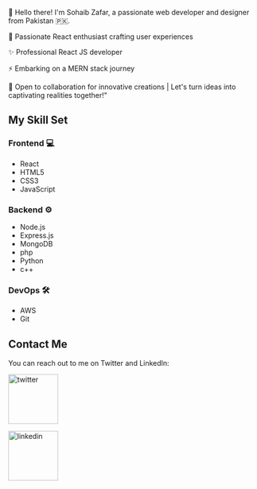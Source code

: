 👋 Hello there! I'm Sohaib Zafar, a passionate web developer and designer from Pakistan 🇵🇰.

🚀 Passionate React enthusiast crafting user experiences

✨ Professional React JS developer

⚡ Embarking on a MERN stack journey

👯 Open to collaboration for innovative creations | Let's turn ideas into captivating realities together!"
## My Skill Set

### Frontend 💻

- React
- HTML5
- CSS3
- JavaScript

### Backend ⚙️

- Node.js
- Express.js
- MongoDB
- php
- Python
- c++

### DevOps 🛠️

- AWS
- Git

## Contact Me


You can reach out to me on Twitter and LinkedIn:

[<img src="https://camo.githubusercontent.com/13039975938e719b60e38191d050a182c1615f0e64a87494792c510ee111917a/68747470733a2f2f696d672e736869656c64732e696f2f62616467652f747769747465722d2532333030616365652e7376673f267374796c653d666f722d7468652d6261646765266c6f676f3d74776974746572266c6f676f436f6c6f723d7768697465" alt="twitter" data-canonical-src="https://img.shields.io/badge/twitter-%2300acee.svg?&amp;style=for-the-badge&amp;logo=twitter&amp;logoColor=white" width="100" >](https://twitter.com/chmsohaib7011)


[<img src="https://camo.githubusercontent.com/5e3d78e5310a41c0667e07077cf93596229de398b154b83885dc068874ed5365/68747470733a2f2f696d672e736869656c64732e696f2f62616467652f6c696e6b6564696e2d2532333145373742352e7376673f267374796c653d666f722d7468652d6261646765266c6f676f3d6c696e6b6564696e266c6f676f436f6c6f723d7768697465" alt="linkedin" data-canonical-src="https://img.shields.io/badge/linkedin-%231E77B5.svg?&amp;style=for-the-badge&amp;logo=linkedin&amp;logoColor=white" width="100">](https://www.linkedin.com/in/sohaib-zafar701)



<!---
sohaibzafar701/sohaibzafar701 is a ✨ special ✨ repository because its `README.md` (this file) appears on your GitHub profile.
You can click the Preview link to take a look at your changes.
--->
